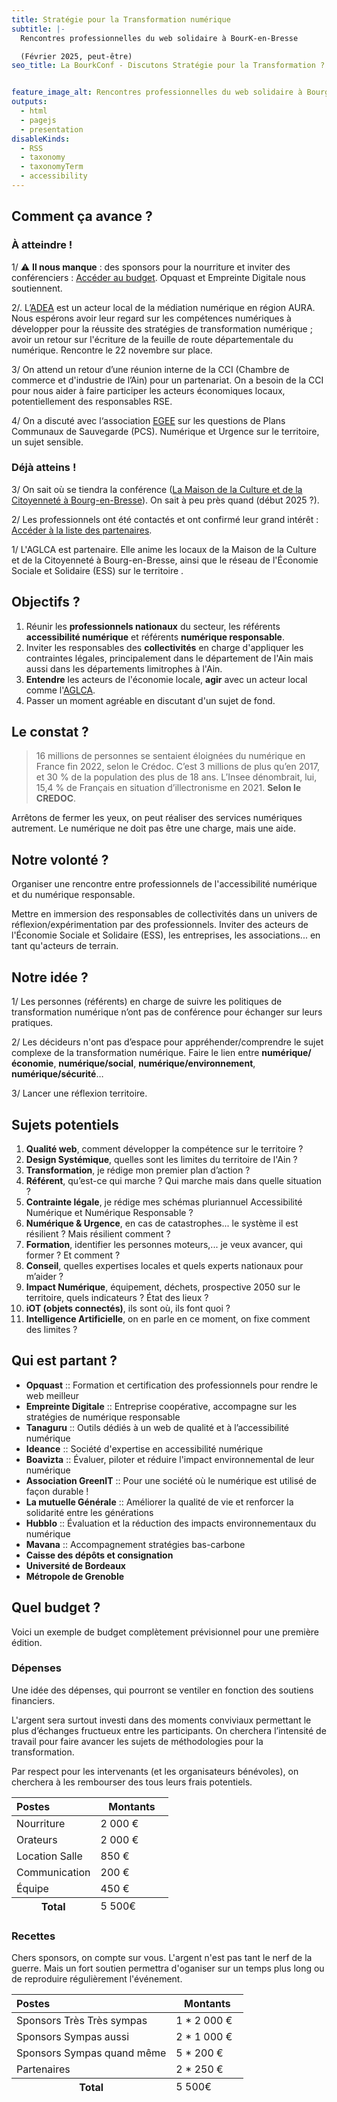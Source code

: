 ```yaml
---
title: Stratégie pour la Transformation numérique
subtitle: |-
  Rencontres professionnelles du web solidaire à BourK-en-Bresse

  (Février 2025, peut-être)
seo_title: La BourkConf - Discutons Stratégie pour la Transformation ?


feature_image_alt: Rencontres professionnelles du web solidaire à Bourg-en-Bresse
outputs:
  - html
  - pagejs
  - presentation
disableKinds:
  - RSS
  - taxonomy
  - taxonomyTerm
  - accessibility
---
```



## Comment ça avance ?

### À atteindre !

1/ ⚠️ **Il nous manque** : des sponsors pour la nourriture et inviter des conférenciers : [Accéder au budget](#quel-budget-). Opquast et Empreinte Digitale nous soutiennent.

2/. L’[ADEA](https://www.adea-formation.com/) est un acteur local de la médiation numérique en région AURA. Nous espérons avoir leur regard sur les compétences numériques à développer pour la réussite des stratégies de transformation numérique ; avoir un retour sur l'écriture de la feuille de route départementale du numérique. Rencontre le 22 novembre sur place.

3/ On attend un retour d’une réunion interne de la CCI (Chambre de commerce et d'industrie de l’Ain) pour un partenariat. On a besoin de la CCI pour nous aider à faire participer les acteurs économiques locaux, potentiellement des responsables RSE.

4/ On a discuté avec l‘association [EGEE](https://www.egee.asso.fr/2024/10/22/egee-et-obligation-des-plans-communaux-de-sauvegarde-pour-les-communes/) sur les questions de Plans Communaux de Sauvegarde (PCS). Numérique et Urgence sur le territoire, un sujet sensible.

### Déjà atteins !

3/ On sait où se tiendra la conférence ([La Maison de la Culture et de la Citoyenneté à Bourg-en-Bresse](https://www.aglca.asso.fr/La-Maison-de-la-Culture-et-de-la-Citoyennete)). On sait à peu près quand (début 2025 ?).

2/ Les professionnels ont été contactés et ont confirmé leur grand intérêt : [Accéder à la liste des partenaires](#qui-est-partant-).

1/ L'AGLCA est partenaire. Elle anime les locaux de la Maison de la Culture et de la Citoyenneté à Bourg-en-Bresse, ainsi que le réseau de l'Économie Sociale et Solidaire (ESS) sur le territoire .

## Objectifs ?

 1. Réunir les **professionnels nationaux** du secteur, les référents **accessibilité numérique** et référents **numérique responsable**.
 1. Inviter les responsables des **collectivités** en charge d'appliquer les contraintes légales, principalement dans le département de l'Ain mais aussi dans les départements limitrophes à l'Ain.
 1. **Entendre** les acteurs de l'économie locale, **agir** avec un acteur local comme l'[AGLCA](https://www.aglca.asso.fr/).
 1. Passer un moment agréable en discutant d'un sujet de fond.

## Le constat ?

 > 16 millions de personnes se sentaient éloignées du numérique en France fin 2022, selon le Crédoc. C’est 3 millions de plus qu’en 2017, et 30 % de la population des plus de 18 ans. L’Insee dénombrait, lui, 15,4 % de Français en situation d’illectronisme en 2021. **Selon le CREDOC**.

Arrêtons de fermer les yeux, on peut réaliser des services numériques autrement. Le numérique ne doit pas être une charge, mais une aide.

## Notre volonté ?

Organiser une rencontre entre professionnels de l'accessibilité numérique et du numérique responsable.

Mettre en immersion des responsables de collectivités dans un univers de réflexion/expérimentation par des professionnels. Inviter des acteurs de l'Économie Sociale et Solidaire (ESS), les entreprises, les associations... en tant qu'acteurs de terrain.

## Notre idée ?

1/ Les personnes (référents) en charge de suivre les politiques de transformation numérique n’ont pas de conférence pour échanger sur leurs pratiques.

2/ Les décideurs n'ont pas d’espace pour appréhender/comprendre le sujet complexe de la transformation numérique. Faire le lien entre **numérique/économie**, **numérique/social**, **numérique/environnement**, **numérique/sécurité**…

3/ Lancer une réflexion territoire.

## Sujets potentiels

  1. **Qualité web**, comment développer la compétence sur le territoire ?
  2. **Design Systémique**, quelles sont les limites du territoire de l'Ain ?
  3. **Transformation**, je rédige mon premier plan d’action ?
  4. **Référent**, qu’est-ce qui marche ? Qui marche mais dans quelle situation ?
  4. **Contrainte légale**, je rédige mes schémas pluriannuel Accessibilité Numérique et Numérique Responsable ?
  5. **Numérique & Urgence**, en cas de catastrophes... le système il est résilient ? Mais résilient comment ?
  6. **Formation**, identifier les personnes moteurs,... je veux avancer, qui former ? Et comment ?
  7. **Conseil**, quelles expertises locales et quels experts nationaux pour m’aider ?
  9. **Impact Numérique**, équipement, déchets, prospective 2050 sur le territoire, quels indicateurs ? État des lieux ?
  10. **iOT (objets connectés)**, ils sont où, ils font quoi ?
  11. **Intelligence Artificielle**, on en parle en ce moment, on fixe comment des limites ?

## Qui est partant ?

 * **Opquast** :: Formation et certification des professionnels pour rendre le web meilleur
 * **Empreinte Digitale** :: Entreprise coopérative, accompagne sur les stratégies de numérique responsable
 * **Tanaguru** :: Outils dédiés à un web de qualité et à l’accessibilité numérique
 * **Ideance** :: Société d'expertise en accessibilité numérique
 * **Boavizta** :: Évaluer, piloter et réduire l'impact environnemental de leur numérique
 * **Association GreenIT** :: Pour une société où le numérique est utilisé de façon durable !
 * **La mutuelle Générale** :: Améliorer la qualité de vie et renforcer la solidarité entre les générations
 * **Hubblo** :: Évaluation et la réduction des impacts environnementaux du numérique
 * **Mavana** :: Accompagnement stratégies bas-carbone
 * **Caisse des dépôts et consignation**
 * **Université de Bordeaux**
 * **Métropole de Grenoble**

## Quel budget ?

Voici un exemple de budget complètement prévisionnel pour une première édition.

### Dépenses

Une idée des dépenses, qui pourront se ventiler en fonction des soutiens financiers.

L'argent sera surtout investi dans des moments conviviaux permettant le plus d’échanges fructueux entre les participants. On cherchera l’intensité de travail pour faire avancer les sujets de méthodologies pour la transformation.

Par respect pour les intervenants (et les organisateurs bénévoles), on cherchera à les rembourser des tous leurs frais potentiels.

<table>
  <thead>
    <tr>
      <th style="text-align: left">Postes</th>
      <th style="width:100px">Montants</th>
    </tr>
  </thead>
  <tbody>
    <tr>
      <td style="text-align: left">Nourriture</td>
      <td>2 000 €</td>
    </tr>
    <tr>
      <td style="text-align: left">Orateurs</td>
      <td>2 000 €</td>
    </tr>
    <tr>
      <td style="text-align: left">Location Salle</td>
      <td>850 €</td>
    </tr>
    <tr>
      <td style="text-align: left">Communication</td>
      <td>200 €</td>
    </tr>
    <tr>
      <td style="text-align: left">Équipe</td>
      <td>450 €</td>
    </tr>
  </tbody>
  <tfoot>
    <tr>
      <th>Total</th>
      <td>5 500€</td>
    </tr>
  </tfoot>
</table>

### Recettes

Chers sponsors, on compte sur vous. L'argent n'est pas tant le nerf de la guerre. Mais un fort soutien permettra d'oganiser sur un temps plus long ou de reproduire régulièrement l'événement.


<table>
  <thead>
    <tr>
      <th style="text-align: left">Postes</th>
      <th style="width:100px">Montants</th>
    </tr>
  </thead>
  <tbody>
    <tr>
      <td style="text-align: left">Sponsors Très Très sympas</td>
      <td>1 * 2 000 €</td>
    </tr>
    <tr>
      <td style="text-align: left">Sponsors Sympas aussi</td>
      <td>2 * 1 000 €</td>
    </tr>
    <tr>
      <td style="text-align: left">Sponsors Sympas quand même</td>
      <td>5 * 200 €</td>
    </tr>
    <tr>
      <td style="text-align: left">Partenaires</td>
      <td>2 * 250 €</td>
    </tr>
  </tbody>
  <tfoot>
    <tr>
      <th>Total</th>
      <td>5 500€</td>
    </tr>
  </tfoot>
</table>
